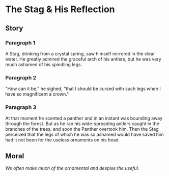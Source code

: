
# The Stag & His Reflection

## Story


### Paragraph 1

A Stag, drinking from a crystal spring, saw himself mirrored in the clear water. He greatly admired the graceful arch of his antlers, but he was very much ashamed of his spindling legs.



### Paragraph 2

"How can it be," he sighed, "that I should be cursed with such legs when I have so magnificent a crown."



### Paragraph 3

At that moment he scented a panther and in an instant was bounding away through the forest. But as he ran his wide-spreading antlers caught in the branches of the trees, and soon the Panther overtook him. Then the Stag perceived that the legs of which he was so ashamed would have saved him had it not been for the useless ornaments on his head.



## Moral

_We often make much of the ornamental and despise the useful._

